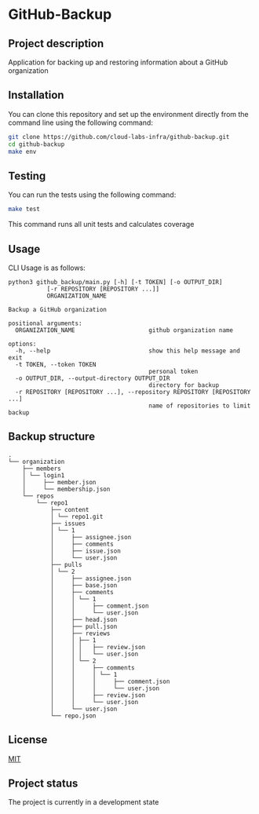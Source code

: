 # GitHub-Backup

## Project description

Application for backing up and restoring information about a GitHub organization

## Installation

You can clone this repository and set up the environment directly from the command line using the following command:

```bash
git clone https://github.com/cloud-labs-infra/github-backup.git
cd github-backup
make env
```

## Testing

You can run the tests using the following command:

```bash
make test
```

This command runs all unit tests and calculates coverage

## Usage

CLI Usage is as follows:

    python3 github_backup/main.py [-h] [-t TOKEN] [-o OUTPUT_DIR]
               [-r REPOSITORY [REPOSITORY ...]]
               ORGANIZATION_NAME

    Backup a GitHub organization
    
    positional arguments:
      ORGANIZATION_NAME                     github organization name
    
    options:
      -h, --help                            show this help message and exit
      -t TOKEN, --token TOKEN
                                            personal token
      -o OUTPUT_DIR, --output-directory OUTPUT_DIR
                                            directory for backup
      -r REPOSITORY [REPOSITORY ...], --repository REPOSITORY [REPOSITORY ...]
                                            name of repositories to limit backup


## Backup structure

    .
    └── organization
        ├── members
        │ └── login1
        │     ├── member.json
        │     └── membership.json
        └── repos
            └── repo1
                ├── content
                │ └── repo1.git
                ├── issues
                │ └── 1
                │     ├── assignee.json
                │     ├── comments
                │     ├── issue.json
                │     └── user.json
                ├── pulls
                │ └── 2
                │     ├── assignee.json
                │     ├── base.json
                │     ├── comments
                │     │ └── 1
                │     │     ├── comment.json
                │     │     └── user.json
                │     ├── head.json
                │     ├── pull.json
                │     ├── reviews
                │     │ ├── 1
                │     │ │   ├── review.json
                │     │ │   └── user.json
                │     │ └── 2
                │     │     ├── comments
                │     │     │ └── 1
                │     │     │     ├── comment.json
                │     │     │     └── user.json
                │     │     ├── review.json
                │     │     └── user.json
                │     └── user.json
                └── repo.json

## License

[MIT](https://choosealicense.com/licenses/mit/)

## Project status

The project is currently in a development state